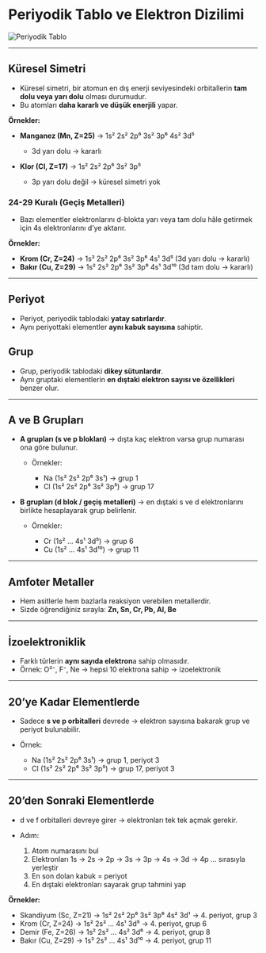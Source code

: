 # Periyodik Tablo ve Elektron Dizilimi

![Periyodik Tablo](https://upload.wikimedia.org/wikipedia/commons/1/10/Periodic_Table_Armtuk3.svg)

---

## Küresel Simetri

* Küresel simetri, bir atomun en dış enerji seviyesindeki orbitallerin **tam dolu veya yarı dolu** olması durumudur.
* Bu atomları **daha kararlı ve düşük enerjili** yapar.

**Örnekler:**

* **Manganez (Mn, Z=25)** → 1s² 2s² 2p⁶ 3s² 3p⁶ 4s² 3d⁵

  * 3d yarı dolu → kararlı
* **Klor (Cl, Z=17)** → 1s² 2s² 2p⁶ 3s² 3p⁵

  * 3p yarı dolu değil → küresel simetri yok

### 24-29 Kuralı (Geçiş Metalleri)

* Bazı elementler elektronlarını d-blokta yarı veya tam dolu hâle getirmek için 4s elektronlarını d’ye aktarır.

**Örnekler:**

* **Krom (Cr, Z=24)** → 1s² 2s² 2p⁶ 3s² 3p⁶ 4s¹ 3d⁵ (3d yarı dolu → kararlı)
* **Bakır (Cu, Z=29)** → 1s² 2s² 2p⁶ 3s² 3p⁶ 4s¹ 3d¹⁰ (3d tam dolu → kararlı)

---

## Periyot

* Periyot, periyodik tablodaki **yatay satırlardır**.
* Aynı periyottaki elementler **aynı kabuk sayısına** sahiptir.

## Grup

* Grup, periyodik tablodaki **dikey sütunlardır**.
* Aynı gruptaki elementlerin **en dıştaki elektron sayısı ve özellikleri** benzer olur.

---

## A ve B Grupları

* **A grupları (s ve p blokları)** → dışta kaç elektron varsa grup numarası ona göre bulunur.

  * Örnekler:

    * Na (1s² 2s² 2p⁶ 3s¹) → grup 1
    * Cl (1s² 2s² 2p⁶ 3s² 3p⁵) → grup 17
* **B grupları (d blok / geçiş metalleri)** → en dıştaki s ve d elektronlarını birlikte hesaplayarak grup belirlenir.

  * Örnekler:

    * Cr (1s² … 4s¹ 3d⁵) → grup 6
    * Cu (1s² … 4s¹ 3d¹⁰) → grup 11

---

## Amfoter Metaller

* Hem asitlerle hem bazlarla reaksiyon verebilen metallerdir.
* Sizde öğrendiğiniz sırayla: **Zn, Sn, Cr, Pb, Al, Be**

---

## İzoelektroniklik

* Farklı türlerin **aynı sayıda elektron**a sahip olmasıdır.
* Örnek: O²⁻, F⁻, Ne → hepsi 10 elektrona sahip → izoelektronik

---

## 20’ye Kadar Elementlerde

* Sadece **s ve p orbitalleri** devrede → elektron sayısına bakarak grup ve periyot bulunabilir.
* Örnek:

  * Na (1s² 2s² 2p⁶ 3s¹) → grup 1, periyot 3
  * Cl (1s² 2s² 2p⁶ 3s² 3p⁵) → grup 17, periyot 3

---

## 20’den Sonraki Elementlerde

* d ve f orbitalleri devreye girer → elektronları tek tek açmak gerekir.
* Adım:

  1. Atom numarasını bul
  2. Elektronları 1s → 2s → 2p → 3s → 3p → 4s → 3d → 4p … sırasıyla yerleştir
  3. En son dolan kabuk = periyot
  4. En dıştaki elektronları sayarak grup tahmini yap

**Örnekler:**

* Skandiyum (Sc, Z=21) → 1s² 2s² 2p⁶ 3s² 3p⁶ 4s² 3d¹ → 4. periyot, grup 3
* Krom (Cr, Z=24) → 1s² 2s² … 4s¹ 3d⁵ → 4. periyot, grup 6
* Demir (Fe, Z=26) → 1s² 2s² … 4s² 3d⁶ → 4. periyot, grup 8
* Bakır (Cu, Z=29) → 1s² 2s² … 4s¹ 3d¹⁰ → 4. periyot, grup 11

